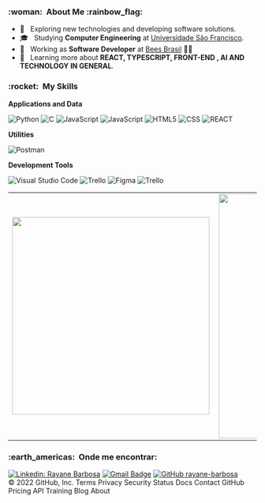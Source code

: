 



<h3> :woman: &nbsp;About Me :rainbow_flag:</h3>

- 🤔 &nbsp; Exploring new technologies and developing software solutions.
- 🎓 &nbsp; Studying **Computer Engineering** at <a href="https://www.usf.edu.br/">Universidade São Francisco</a>.
- 💼 &nbsp; Working as **Software Developer** at  <a href="https://br.linkedin.com/company/beesbrasil">Bees Brasil</a> 🐝🍻
- 🌱 &nbsp; Learning more about  **REACT, TYPESCRIPT, FRONT-END , AI AND TECHNOLOGY IN GENERAL**.

<h3> :rocket: &nbsp;My Skills </h3>

**Applications and Data**
  
  ![Python](https://img.shields.io/badge/-PYTHON-333333?style=flat&logo=PYTHON)
  ![C](https://img.shields.io/badge/-C-333333?style=flat&logo=C)
  ![JavaScript](https://img.shields.io/badge/-JavaScript-333333?style=flat&logo=javascript)
  ![JavaScript](https://img.shields.io/badge/-TypeScript-333333?style=flat&logo=typescript)
  ![HTML5](https://img.shields.io/badge/-HTML5-333333?style=flat&logo=HTML5)
  ![CSS](https://img.shields.io/badge/-CSS-333333?style=flat&logo=CSS3&logoColor=1572B6)
  ![REACT](https://img.shields.io/badge/-REACT-333333?style=flat&logo=REACT)

**Utilities**

  ![Postman](https://img.shields.io/badge/-Postman-333333?style=flat&logo=postman)


**Development Tools**

  ![Visual Studio Code](https://img.shields.io/badge/-Visual%20Studio%20Code-333333?style=flat&logo=visual-studio-code&logoColor=007ACC)
  ![Trello](https://img.shields.io/badge/-Trello-333333?style=flat&logo=trello&logoColor=007ACC)
  ![Figma](https://img.shields.io/badge/-Figma-333333?style=flat&logo=figma&logoColor=007ACC)
  ![Trello](https://img.shields.io/badge/-Jira-333333?style=flat&logo=jira&logoColor=007ACC)


<center>
  <table>
    <tr>
        <td><img width="400px" align="left" src="https://github-readme-stats.vercel.app/api/top-langs/?username=rayane-barbosa&hide=html&layout=compact&theme=buefy" /></td>
        <td><img width="495px" align="left" src="https://github-readme-stats.vercel.app/api?username=rayane-barbosa&theme=buefy" /></td>
    </tr>   
  </table>
</center>  





<h3> :earth_americas: &nbsp;Onde me encontrar: </h3> 

[![Linkedin: Rayane Barbosa](https://img.shields.io/badge/-Rayane-blue?style=flat-square&logo=Linkedin&logoColor=white&link=https://www.linkedin.com/in/rayane-barbosa-de-avelar-36abb3152/)](https://www.linkedin.com/in/rayane-barbosa-de-avelar-36abb3152/)
[![Gmail Badge](https://img.shields.io/badge/-rayane.c.barbosa@gmail.com-006bed?style=flat-square&logo=Gmail&logoColor=white&link=mailto:rayane.c.barbosa@gmail.com)](mailto:rayane.c.barbosa@gmail.com)
[![GitHub rayane-barbosa]( https://img.shields.io/github/followers/VanessaSwerts?label=follow&style=social)](https://github.com/rayane-barbosa)
<br/>
© 2022 GitHub, Inc.
Terms
Privacy
Security
Status
Docs
Contact GitHub
Pricing
API
Training
Blog
About



